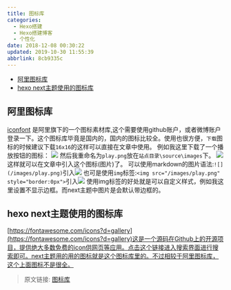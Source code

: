 ```yaml
---
title: 图标库
categories: 
  - Hexo搭建
  - Hexo搭建博客
  - 个性化
date: 2018-12-08 00:30:22
updated: 2019-10-30 11:55:39
abbrlink: 8cb9335c
---
```

- [阿里图标库](/blog/html/8cb9335c/#阿里图标库)
- [hexo next主题使用的图标库](/blog/html/8cb9335c/#hexo-next主题使用的图标库)

<!--more-->
<script src="https://cdn.bootcss.com/jquery/3.4.0/jquery.slim.min.js"></script>
<script>$(document).ready(function () {$(".post-body > ul:nth-child(1)").hide();});</script>

<!--end-->
## 阿里图标库 ##
[iconfont](http://www.iconfont.cn/) 是阿里旗下的一个图标素材库,这个需要使用github账户，或者微博账户登录一下。这个图标库毕竟是国内的，国内的图标比较全。使用也很方便，`下载`图标的时候建议下载`16x16`的这样可以直接在文章中使用。
例如我这里下载了一个播放按钮的图标：
![](https://image-1257720033.cos.ap-shanghai.myqcloud.com/blog/hexoSettings/gexinghua/icon/download_alibaba.png)
然后我重命名为`play.png`放在`站点目录\source\images`下。
![](https://image-1257720033.cos.ap-shanghai.myqcloud.com/blog/hexoSettings/gexinghua/icon/play.png)
这样就可以在文章中引入这个图标(图片)了。
可以使用markdown的图片语法:`![](/images/play.png)`引入![](/images/play.png)
也可是使用`img`标签:`<img src="/images/play.png" style="border:0px">`引入<img src="/images/play.png" style="border:0px">
使用img标签的好处就是可以自定义样式，例如我这里设置不显示边框。而next主题中图片是会默认带边框的。
## hexo next主题使用的图标库 ##
[https://fontawesome.com/icons?d=gallery](https://fontawesome.com/icons?d=gallery)这是一个源码在Github上的开源项目，提供绝大多数免费的icon供网页等应用。点击这个链接进入搜索界面进行搜索即可。next主题用的用的图标就是这个图标库里的。不过相较于阿里图标库，这个上面图标不是很全。
>原文链接: [图标库](https://lanlan2017.github.io/blog/8cb9335c/)